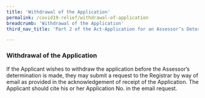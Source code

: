 ```yaml
---
title: 'Withdrawal of the Application'
permalink: /covid19-relief/withdrawal-of-application
breadcrumb: 'Withdrawal of the Application'
third_nav_title: 'Part 2 of the Act-Application for an Assessor’s Determination'

---
```


### Withdrawal of the Application ###

If the Applicant wishes to withdraw the application before the Assessor’s determination is made, they may submit a request to the Registrar by way of email as provided in the acknowledgement of receipt of the Application. The Applicant should cite his or her Application No. in the email request.
